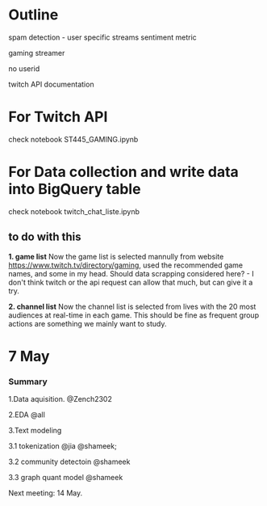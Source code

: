 # Outline

spam detection - user
specific streams
sentiment metric

gaming streamer

no userid 

twitch API documentation

# For Twitch API 
check notebook ST445_GAMING.ipynb

# For Data collection and write data into BigQuery table
check notebook twitch_chat_liste.ipynb
## to do with this
**1. game list**
Now the game list is selected mannully from website https://www.twitch.tv/directory/gaming, used the recommended game names, and some in my head.
Should data scrapping considered here? - I don't think twitch or the api request can allow that much, but can give it a try.

**2. channel list**
Now the channel list is selected from lives with the 20 most audiences at real-time in each game. This should be fine as frequent group actions are something we mainly want to study. 


# 7 May
### Summary
1.Data aquisition. @Zench2302

2.EDA @all 

3.Text modeling 

3.1 tokenization @jia @shameek; 

3.2 community detectoin @shameek 

3.3 graph quant model @shameek 

Next meeting: 14 May.
